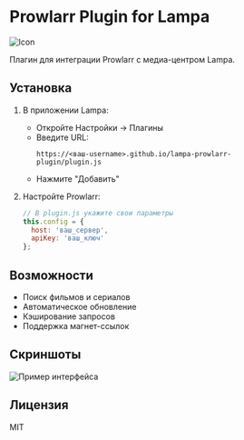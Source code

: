 # Prowlarr Plugin for Lampa

![Icon](https://raw.githubusercontent.com/<ваш-username>/lampa-prowlarr-plugin/main/icon.png)

Плагин для интеграции Prowlarr с медиа-центром Lampa.

## Установка

1. В приложении Lampa:
   - Откройте Настройки → Плагины
   - Введите URL: 
     ```
     https://<ваш-username>.github.io/lampa-prowlarr-plugin/plugin.js
     ```
   - Нажмите "Добавить"

2. Настройте Prowlarr:
   ```javascript
   // В plugin.js укажите свои параметры
   this.config = {
     host: 'ваш_сервер',
     apiKey: 'ваш_ключ'
   };
   ```

## Возможности

- Поиск фильмов и сериалов
- Автоматическое обновление
- Кэширование запросов
- Поддержка магнет-ссылок

## Скриншоты

![Пример интерфейса](screenshot.jpg)

## Лицензия

MIT
